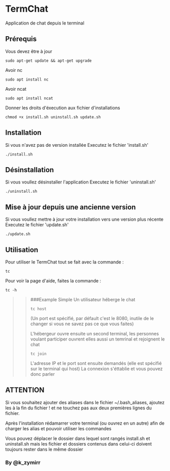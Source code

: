 # TermChat 
Application de chat depuis le terminal

## Prérequis
Vous devez être à jour
```
sudo apt-get update && apt-get upgrade
```
Avoir nc
```
sudo apt install nc
```
Avoir ncat
```
sudo apt install ncat
```

Donner les droits d'éxecution aux fichier d'installations
```
chmod +x install.sh uninstall.sh update.sh
```

## Installation
Si vous n'avez pas de version installée
Executez le fichier 'install.sh' 
```
./install.sh
```

## Désinstallation 
Si vous voullez désinstaller l'application
Executez le fichier 'uninstall.sh' 
```
./uninstall.sh
```

## Mise à jour depuis une ancienne version
Si vous voullez mettre à jour votre installation vers une version plus récente
Executez le fichier 'update.sh'
```
./update.sh
```

## Utilisation
Pour utiliser le TermChat tout se fait avec la commande : 
```
tc
```

Pour voir la page d'aide, faites la commande : 
```
tc -h
```

>> ###Example Simple
>> Un utilisateur héberge le chat
>> ```
>> tc host
>> ```
>> (Un port est spécifié, par défault c'est le 8080, inutile de le changer si vous ne savez pas ce que vous faites)
>>
>> L'hébergeur ouvre ensuite un second terminal, les personnes voulant participer ouvrent elles aussi un temrinal et rejoignent le chat
>> ```
>> tc join
>> ```
>> L'adresse IP et le port sont ensuite demandés (elle est spécifié sur le terminal qui host)
>> La connexion s'éttablie et vous pouvez donc parler


## ATTENTION
Si vous souhaitez ajouter des aliases dans le fichier ~/.bash_aliases, ajoutez les à la fin du fichier ! et ne touchez pas aux deux premières lignes du fichier.

Après l'installation rédamarrer votre terminal (ou ouvrez en un autre) afin de charger les alias et pouvoir utiliser les commandes

Vous pouvez déplacer le dossier dans lequel sont rangés install.sh et uninstall.sh mais les fichier et dossiers contenus dans celui-ci doivent toujours rester dans le même dossier

### By @k_zymirr
